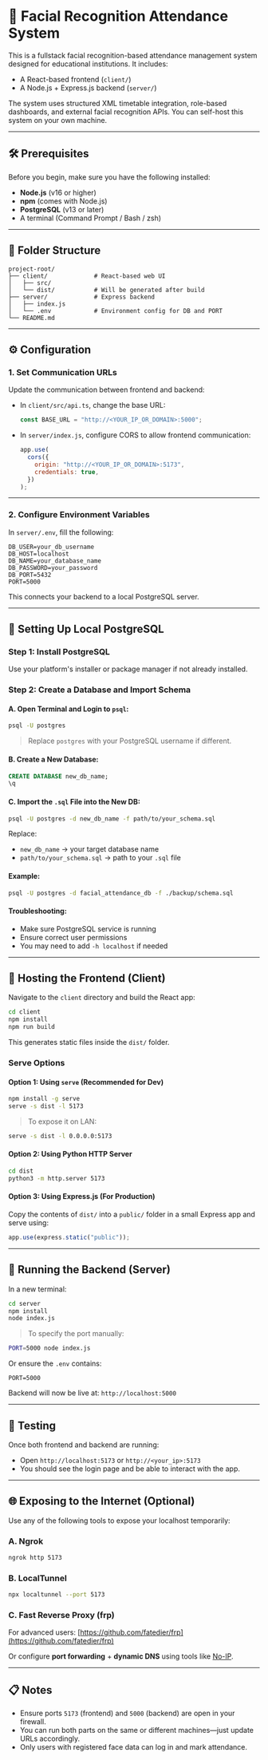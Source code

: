 # 🧠 Facial Recognition Attendance System

This is a fullstack facial recognition-based attendance management system designed for educational institutions. It includes:

- A React-based frontend (`client/`)
- A Node.js + Express.js backend (`server/`)

The system uses structured XML timetable integration, role-based dashboards, and external facial recognition APIs. You can self-host this system on your own machine.

---

## 🛠️ Prerequisites

Before you begin, make sure you have the following installed:

- **Node.js** (v16 or higher)
- **npm** (comes with Node.js)
- **PostgreSQL** (v13 or later)
- A terminal (Command Prompt / Bash / zsh)

---

## 📁 Folder Structure

```
project-root/
├── client/             # React-based web UI
│   ├── src/
│   └── dist/           # Will be generated after build
├── server/             # Express backend
│   ├── index.js
│   └── .env            # Environment config for DB and PORT
└── README.md
```

---

## ⚙️ Configuration

### 1. Set Communication URLs

Update the communication between frontend and backend:

- In `client/src/api.ts`, change the base URL:
  ```ts
  const BASE_URL = "http://<YOUR_IP_OR_DOMAIN>:5000";
  ```

- In `server/index.js`, configure CORS to allow frontend communication:
  ```js
  app.use(
    cors({
      origin: "http://<YOUR_IP_OR_DOMAIN>:5173",
      credentials: true,
    })
  );
  ```

---

### 2. Configure Environment Variables

In `server/.env`, fill the following:

```env
DB_USER=your_db_username
DB_HOST=localhost
DB_NAME=your_database_name
DB_PASSWORD=your_password
DB_PORT=5432
PORT=5000
```

This connects your backend to a local PostgreSQL server.

---

## 🐘 Setting Up Local PostgreSQL

### Step 1: Install PostgreSQL

Use your platform's installer or package manager if not already installed.

### Step 2: Create a Database and Import Schema

#### A. Open Terminal and Login to `psql`:

```bash
psql -U postgres
```

> Replace `postgres` with your PostgreSQL username if different.

#### B. Create a New Database:

```sql
CREATE DATABASE new_db_name;
\q
```

#### C. Import the `.sql` File into the New DB:

```bash
psql -U postgres -d new_db_name -f path/to/your_schema.sql
```

Replace:
- `new_db_name` → your target database name
- `path/to/your_schema.sql` → path to your `.sql` file

#### Example:

```bash
psql -U postgres -d facial_attendance_db -f ./backup/schema.sql
```

#### Troubleshooting:

- Make sure PostgreSQL service is running
- Ensure correct user permissions
- You may need to add `-h localhost` if needed

---

## 🚀 Hosting the Frontend (Client)

Navigate to the `client` directory and build the React app:

```bash
cd client
npm install
npm run build
```

This generates static files inside the `dist/` folder.

### Serve Options

#### Option 1: Using `serve` (Recommended for Dev)

```bash
npm install -g serve
serve -s dist -l 5173
```

> To expose it on LAN:

```bash
serve -s dist -l 0.0.0.0:5173
```

#### Option 2: Using Python HTTP Server

```bash
cd dist
python3 -m http.server 5173
```

#### Option 3: Using Express.js (For Production)

Copy the contents of `dist/` into a `public/` folder in a small Express app and serve using:

```js
app.use(express.static("public"));
```

---

## 🧠 Running the Backend (Server)

In a new terminal:

```bash
cd server
npm install
node index.js
```

> To specify the port manually:

```bash
PORT=5000 node index.js
```

Or ensure the `.env` contains:

```env
PORT=5000
```

Backend will now be live at: `http://localhost:5000`

---

## 🧪 Testing

Once both frontend and backend are running:

- Open `http://localhost:5173` or `http://<your_ip>:5173`
- You should see the login page and be able to interact with the app.

---

## 🌐 Exposing to the Internet (Optional)

Use any of the following tools to expose your localhost temporarily:

### A. Ngrok

```bash
ngrok http 5173
```

### B. LocalTunnel

```bash
npx localtunnel --port 5173
```

### C. Fast Reverse Proxy (frp)

For advanced users: [https://github.com/fatedier/frp](https://github.com/fatedier/frp)

Or configure **port forwarding** + **dynamic DNS** using tools like [No-IP](https://www.noip.com/).

---

## 📋 Notes

- Ensure ports `5173` (frontend) and `5000` (backend) are open in your firewall.
- You can run both parts on the same or different machines—just update URLs accordingly.
- Only users with registered face data can log in and mark attendance.
